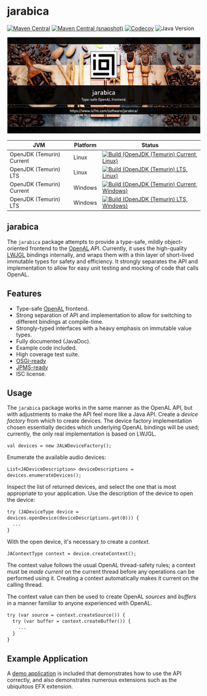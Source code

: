 jarabica
===

[![Maven Central](https://img.shields.io/maven-central/v/com.io7m.jarabica/com.io7m.jarabica.svg?style=flat-square)](http://search.maven.org/#search%7Cga%7C1%7Cg%3A%22com.io7m.jarabica%22)
[![Maven Central (snapshot)](https://img.shields.io/nexus/s/com.io7m.jarabica/com.io7m.jarabica?server=https%3A%2F%2Fs01.oss.sonatype.org&style=flat-square)](https://s01.oss.sonatype.org/content/repositories/snapshots/com/io7m/jarabica/)
[![Codecov](https://img.shields.io/codecov/c/github/io7m-com/jarabica.svg?style=flat-square)](https://codecov.io/gh/io7m-com/jarabica)
![Java Version](https://img.shields.io/badge/21-java?label=java&color=e6c35c)

![com.io7m.jarabica](./src/site/resources/jarabica.jpg?raw=true)

| JVM | Platform | Status |
|-----|----------|--------|
| OpenJDK (Temurin) Current | Linux | [![Build (OpenJDK (Temurin) Current, Linux)](https://img.shields.io/github/actions/workflow/status/io7m-com/jarabica/main.linux.temurin.current.yml)](https://www.github.com/io7m-com/jarabica/actions?query=workflow%3Amain.linux.temurin.current)|
| OpenJDK (Temurin) LTS | Linux | [![Build (OpenJDK (Temurin) LTS, Linux)](https://img.shields.io/github/actions/workflow/status/io7m-com/jarabica/main.linux.temurin.lts.yml)](https://www.github.com/io7m-com/jarabica/actions?query=workflow%3Amain.linux.temurin.lts)|
| OpenJDK (Temurin) Current | Windows | [![Build (OpenJDK (Temurin) Current, Windows)](https://img.shields.io/github/actions/workflow/status/io7m-com/jarabica/main.windows.temurin.current.yml)](https://www.github.com/io7m-com/jarabica/actions?query=workflow%3Amain.windows.temurin.current)|
| OpenJDK (Temurin) LTS | Windows | [![Build (OpenJDK (Temurin) LTS, Windows)](https://img.shields.io/github/actions/workflow/status/io7m-com/jarabica/main.windows.temurin.lts.yml)](https://www.github.com/io7m-com/jarabica/actions?query=workflow%3Amain.windows.temurin.lts)|

## jarabica

The `jarabica` package attempts to provide a type-safe, mildly object-oriented
frontend to the [OpenAL](https://www.openal.org/) API. Currently, it uses the
high-quality [LWJGL](https://www.lwjgl.org/) bindings internally, and wraps
them with a thin layer of short-lived immutable types for safety and efficiency.
It strongly separates the API and implementation to allow for easy unit testing
and mocking of code that calls OpenAL.

## Features

* Type-safe [OpenAL](https://www.openal.org/) frontend.
* Strong separation of API and implementation to allow for switching to
  different bindings at compile-time.
* Strongly-typed interfaces with a heavy emphasis on immutable value types.
* Fully documented (JavaDoc).
* Example code included.
* High coverage test suite.
* [OSGi-ready](https://www.osgi.org/)
* [JPMS-ready](https://en.wikipedia.org/wiki/Java_Platform_Module_System)
* ISC license.

## Usage

The `jarabica` package works in the same manner as the OpenAL API, but with
adjustments to make the API feel more like a Java API. Create a _device factory_
from which to create devices. The device factory implementation chosen
essentially decides which underlying OpenAL bindings will be used; currently,
the only real implementation is based on LWJGL.

```
val devices = new JALWDeviceFactory();
```

Enumerate the available audio devices:

```
List<JADeviceDescription> deviceDescriptions = devices.enumerateDevices();
```

Inspect the list of returned devices, and select the one that is most
appropriate to your application. Use the description of the device to
open the device:

```
try (JADeviceType device = devices.openDevice(deviceDescriptions.get(0))) {
  ...
}
```

With the open device, it's necessary to create a _context_.

```
JAContextType context = device.createContext();
```

The context value follows the usual OpenAL thread-safety rules; a context
must be _made current_ on the current thread before any operations can be
performed using it. Creating a context automatically makes it current on
the calling thread.

The context value can then be used to create OpenAL _sources_ and _buffers_
in a manner familiar to anyone experienced with OpenAL.

```
try (var source = context.createSource()) {
  try (var buffer = context.createBuffer()) {
    ...
  }
}
```

## Example Application

A [demo application](com.io7m.jarabica.demo) is included that demonstrates
how to use the API correctly, and also demonstrates numerous extensions such
as the ubiquitous EFX extension.

